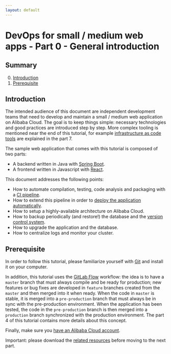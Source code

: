 ```yaml
---
layout: default
---
```

# DevOps for small / medium web apps - Part 0 - General introduction

## Summary
0. [Introduction](#introduction)
1. [Prerequisite](#prerequisite)

## Introduction
The intended audience of this document are independent development teams that need to develop and maintain
a small / medium web application on Alibaba Cloud. The goal is to keep things simple: necessary
technologies and good practices are introduced step by step. More complex tooling is mentioned near the end of this
tutorial, for example [infrastructure as code tools](https://en.wikipedia.org/wiki/Infrastructure_as_Code) are
explained in the part 7.

The sample web application that comes with this tutorial is composed of two parts:
* A backend written in Java with [Spring Boot](https://spring.io/projects/spring-boot).
* A frontend written in Javascript with [React](https://reactjs.org/).

This document addresses the following points:
* How to automate compilation, testing, code analysis and packaging with a
  [CI pipeline](https://en.wikipedia.org/wiki/Continuous_integration).
* How to extend this pipeline in order to
  [deploy the application automatically](https://en.wikipedia.org/wiki/Continuous_delivery).
* How to setup a highly-available architecture on Alibaba Cloud.
* How to backup periodically (and restore!) the database and
  the [version control system](https://en.wikipedia.org/wiki/Version_control).
* How to upgrade the application and the database.
* How to centralize logs and monitor your cluster.

## Prerequisite
In order to follow this tutorial, please familiarize yourself with [Git](https://git-scm.com/) and install it on your
computer.

In addition, this tutorial uses the [GitLab Flow](https://about.gitlab.com/2014/09/29/gitlab-flow/) workflow: the idea
is to have a `master` branch that must always compile and be ready for production; new features or bug fixes are
developed in `feature` branches created from the `master` and then merged into it when ready. When the code in `master`
is stable, it is merged into a `pre-production` branch that must always be in sync with the pre-production
environment. When the application has been tested, the code in the `pre-production` branch is then merged into a
`production` branch synchronized with the production environment. The part 4 of this tutorial contains more
 details about this concept.

Finally, make sure you [have an Alibaba Cloud account](https://www.alibabacloud.com/help/doc-detail/50482.htm).

Important: please download the 
[related resources](https://github.com/aliyun/devops-tutorials/tree/master/tutorials/devops_for_small_to_medium_web_applications)
before moving to the next part.
